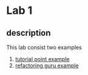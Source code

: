 # Lab 1

##  description

This lab consist two examples

1. [tutorial point example ](/src/Lab3/Decorater/ShapeDecorater)
2. [refactoring guru example](/src/Lab3/Decorater/FileDecorater)